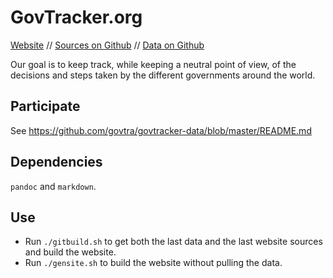 # GovTracker.org

[Website](https://govtracker.org) // [Sources on Github](https://github.com/govtra/govtracker) 
// [Data on Github](https://github.com/govtra/govtracker-data)

Our goal is to keep track, while keeping a neutral point of view, of the decisions and steps taken by the different governments around the world.

## Participate

See https://github.com/govtra/govtracker-data/blob/master/README.md

## Dependencies

`pandoc` and `markdown`.

## Use

* Run `./gitbuild.sh` to get both the last data and the last website sources and
build the website.
* Run `./gensite.sh` to build the website without pulling the data.
